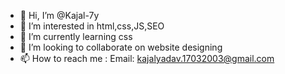 - 👋 Hi, I’m @Kajal-7y
- 👀 I’m interested in html,css,JS,SEO
- 🌱 I’m currently learning css
- 💞️ I’m looking to collaborate on website designing 
- 📫 How to reach me : Email: kajalyadav.17032003@gmail.com
<!---
Kajal-7y/Kajal-7y is a ✨ special ✨ repository because its `README.md` (this file) appears on your GitHub profile.
You can click the Preview link to take a look at your changes.
--->
